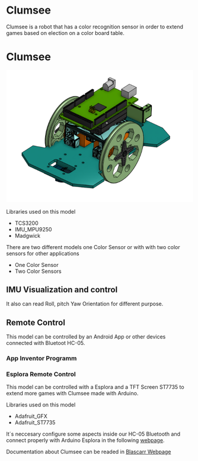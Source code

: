 # Clumsee
Clumsee is a robot that has a color recognition sensor in order to extend games based on election on a color board table.

<h1>Clumsee</h1>
<img src="src/ClumseeRobot.png" alt="">

Libraries used on this model
<ul>
	<li><a href="libraries"></a>TCS3200</li>
	<li><a href="libraries"></a>IMU_MPU9250</li>
	<li><a href="libraries"></a>Madgwick</li>
</ul>

There are two different models one Color Sensor or with with two color sensors for other applications
<ul>
	<li>One Color Sensor</li>
	<li>Two Color Sensors</li>
</ul>


<h2>IMU Visualization and control</h2>
It also can read Roll, pitch Yaw Orientation for different purpose.

<h2>Remote Control</h2>
This model can be controlled by an Android App or other devices connected with Bluetoot HC-05.

<h3>App Inventor Programm</h3>

<h3>Esplora Remote Control</h3>
This model can be controlled with a Esplora and a TFT Screen ST7735 to extend more games with Clumsee made with Arduino.

Libraries used on this model
<ul>
	<li><a href="libraries"></a>Adafruit_GFX</li>
	<li><a href="libraries"></a>Adafruit_ST7735</li>
</ul>

It´s neccesary configure some aspects inside our HC-05 Bluetooth and connect properly with Arduino Esplora in the following <a href="http://blascarr.com/esplora-hc-05-bluetooth-remote-control/">webpage</a>.

Documentation about Clumsee can be readed in <a href="http://blascarr.com/courses/clumsee/"> Blascarr Webpage</a>
